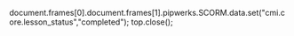 document.frames[0].document.frames[1].pipwerks.SCORM.data.set("cmi.core.lesson_status","completed");
top.close();